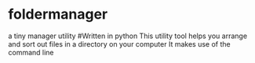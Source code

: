 # foldermanager
a tiny manager utility
#Written in python
This utility tool helps you arrange and sort out files in a directory on your computer
It makes use of the command line
